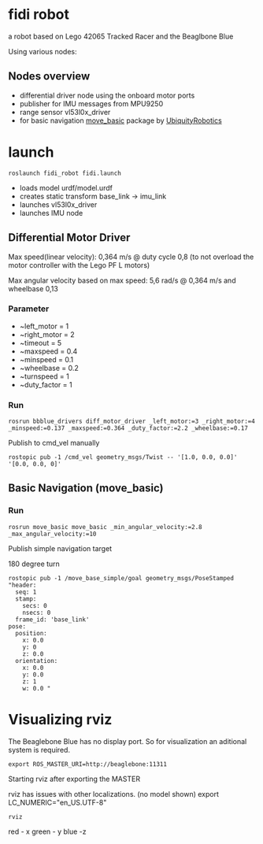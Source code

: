 # fidi robot

a robot based on Lego 42065 Tracked Racer and the Beaglbone Blue

Using various nodes:


## Nodes overview

* differential driver node using the onboard motor ports
* publisher for IMU messages from MPU9250
* range sensor vl53l0x_driver
* for basic navigation [move_basic](https://github.com/UbiquityRobotics/move_basic) package by [UbiquityRobotics](https://github.com/UbiquityRobotics)

# launch

`roslaunch fidi_robot fidi.launch`

* loads model urdf/model.urdf
* creates static transform base_link -> imu_link
* launches vl53l0x_driver
* launches IMU node


## Differential Motor Driver

Max speed(linear velocity): 0,364 m/s @ duty cycle 0,8 (to not overload the motor controller with the Lego PF L motors)
           
Max angular velocity based on max speed: 5,6 rad/s @ 0,364 m/s and wheelbase 0,13

### Parameter

* ~left_motor = 1
* ~right_motor = 2
* ~timeout = 5
* ~maxspeed = 0.4
* ~minspeed = 0.1
* ~wheelbase = 0.2
* ~turnspeed = 1
* ~duty_factor = 1

### Run

`rosrun bbblue_drivers diff_motor_driver _left_motor:=3 _right_motor:=4 _minspeed:=0.137 _maxspeed:=0.364 _duty_factor:=2.2 _wheelbase:=0.17`

Publish to cmd_vel manually

`rostopic pub -1 /cmd_vel geometry_msgs/Twist -- '[1.0, 0.0, 0.0]' '[0.0, 0.0, 0]'`

## Basic Navigation (move_basic)

### Run

`rosrun move_basic move_basic _min_angular_velocity:=2.8 _max_angular_velocity:=10`

Publish simple navigation target

180 degree turn
```
rostopic pub -1 /move_base_simple/goal geometry_msgs/PoseStamped "header:
  seq: 1
  stamp:
    secs: 0
    nsecs: 0
  frame_id: 'base_link'
pose:
  position:
    x: 0.0
    y: 0
    z: 0.0
  orientation:
    x: 0.0
    y: 0.0
    z: 1
    w: 0.0 "

```

# Visualizing rviz

The Beaglebone Blue has no display port. So for visualization an aditional system is required.

`export ROS_MASTER_URI=http://beaglebone:11311`

Starting rviz after exporting the MASTER

rviz has issues with other localizations. (no model shown)
export LC_NUMERIC="en_US.UTF-8"

`rviz`

red - x green - y blue -z
